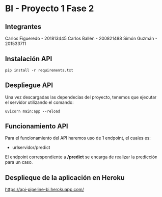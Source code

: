 
# BI - Proyecto 1 Fase 2 

## Integrantes

Carlos Figueredo - 201813445
Carlos Ballén - 200821488
Simón Guzmán - 201533711


## Instalación API

`pip install -r requirements.txt`

## Despliegue API

Una vez descargadas las dependecias del proyecto, tenemos que ejecutar el servidor utilizando el comando:

`uvicorn main:app --reload`

## Funcionamiento API

Para el funcionamiento del API haremos uso de 1 endpoint, el cuales es:

- urlservidor/predict

El endpoint correspondiente a **/predict** se encarga de realizar la predicción para un caso.

## Desplieque de la aplicación en Heroku

https://api-pipeline-bi.herokuapp.com/

